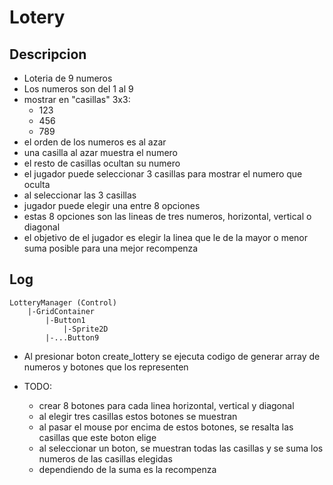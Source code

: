 # Lotery

## Descripcion
- Loteria de 9 numeros
- Los numeros son del 1 al 9
- mostrar en "casillas" 3x3:
    - 123
    - 456
    - 789
- el orden de los numeros es al azar
- una casilla al azar muestra el numero
- el resto de casillas ocultan su numero
- el jugador puede seleccionar 3 casillas para mostrar el numero que oculta
- al seleccionar las 3 casillas
- jugador puede elegir una entre 8 opciones
- estas 8 opciones son las lineas de tres numeros, horizontal, vertical o diagonal
- el objetivo de el jugador es elegir la linea que le de la mayor o menor suma posible para una mejor recompenza

## Log
    LotteryManager (Control)
        |-GridContainer
            |-Button1
                |-Sprite2D
            |-...Button9


- Al presionar boton create_lottery se ejecuta codigo de generar array de numeros y botones que los representen

- TODO:
    - crear 8 botones para cada linea horizontal, vertical y diagonal
    - al elegir tres casillas estos botones se muestran
    - al pasar el mouse por encima de estos botones, se resalta las casillas que este boton elige
    - al seleccionar un boton, se muestran todas las casillas y se suma los numeros de las casillas elegidas
    - dependiendo de la suma es la recompenza